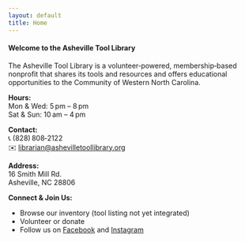 ```yaml
---
layout: default
title: Home
---
```


#### Welcome to the Asheville Tool Library

The Asheville Tool Library is a volunteer‑powered, membership‑based nonprofit that shares its tools and resources and offers educational opportunities to the Community of Western North Carolina.

**Hours:**  
Mon & Wed: 5 pm – 8 pm  
Sat & Sun: 10 am – 4 pm

**Contact:**  
📞 (828) 808‑2122  
✉️ librarian@ashevilletoollibrary.org

**Address:**  
16 Smith Mill Rd.  
Asheville, NC 28806

**Connect & Join Us:**  
- Browse our inventory (tool listing not yet integrated)  
- Volunteer or donate  
- Follow us on [Facebook](https://facebook.com/ashevilletoollibrary) and [Instagram](https://instagram.com/ashevilletoollibrary)
